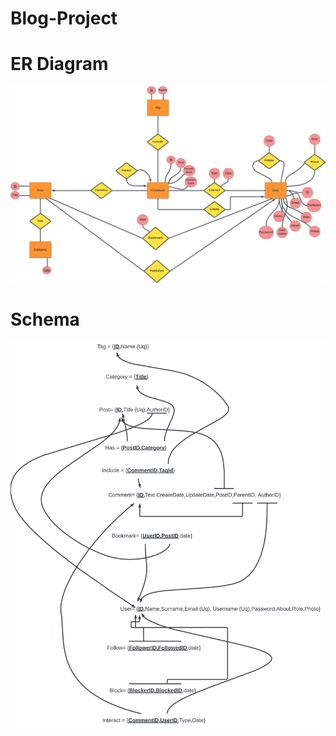 # Blog-Project
 
# ER Diagram
![ER_Diagram](Diagrams_and_Schemas/ER-Diagram.png)
# Schema
![Schema](Diagrams_and_Schemas/Schema.png)

